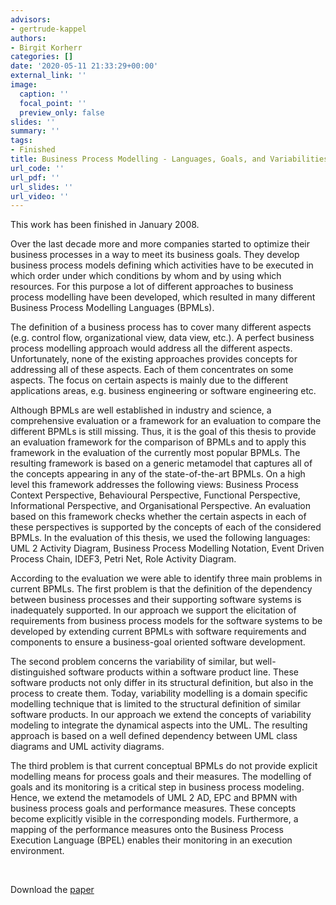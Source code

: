 ```yaml
---
advisors:
- gertrude-kappel
authors:
- Birgit Korherr
categories: []
date: '2020-05-11 21:33:29+00:00'
external_link: ''
image:
  caption: ''
  focal_point: ''
  preview_only: false
slides: ''
summary: ''
tags:
- Finished
title: Business Process Modelling - Languages, Goals, and Variabilities
url_code: ''
url_pdf: ''
url_slides: ''
url_video: ''
---
```


This work has been finished in January 2008.

Over the last decade more and more companies started to optimize their business processes in a way to meet its business goals. They develop business process models defining which activities have to be executed in which order under which conditions by whom and by using which resources. For this purpose a lot of different approaches to business process modelling have been developed, which resulted in many different Business Process Modelling Languages (BPMLs).

The definition of a business process has to cover many different aspects (e.g. control flow, organizational view, data view, etc.). A perfect business process modelling approach would address all the different aspects. Unfortunately, none of the existing approaches provides concepts for addressing all of these aspects. Each of them concentrates on some aspects. The focus on certain aspects is mainly due to the different applications areas, e.g. business engineering or software engineering etc.

Although BPMLs are well established in industry and science, a comprehensive evaluation or a framework for an evaluation to compare the different BPMLs is still missing. Thus, it is the goal of this thesis to provide an evaluation framework for the comparison of BPMLs and to apply this framework in the evaluation of the currently most popular BPMLs. The resulting framework is based on a generic metamodel that captures all of the concepts appearing in any of the state-of-the-art BPMLs. On a high level this framework addresses the following views: Business Process Context Perspective, Behavioural Perspective, Functional Perspective, Informational Perspective, and Organisational Perspective. An evaluation based on this framework checks whether the certain aspects in each of these perspectives is supported by the concepts of each of the considered BPMLs. In the evaluation of this thesis, we used the following languages: UML 2 Activity Diagram, Business Process Modelling Notation, Event Driven Process Chain, IDEF3, Petri Net, Role Activity Diagram.

According to the evaluation we were able to identify three main problems in current BPMLs. The first problem is that the definition of the dependency between business processes and their supporting software systems is inadequately supported. In our approach we support the elicitation of requirements from business process models for the software systems to be developed by extending current BPMLs with software requirements and components to ensure a business-goal oriented software development.

The second problem concerns the variability of similar, but well-distinguished software products within a software product line. These software products not only differ in its structural definition, but also in the process to create them. Today, variability modelling is a domain specific modelling technique that is limited to the structural definition of similar software products. In our approach we extend the concepts of variability modeling to integrate the dynamical aspects into the UML. The resulting approach is based on a well defined dependency between UML class diagrams and UML activity diagrams.

The third problem is that current conceptual BPMLs do not provide explicit modelling means for process goals and their measures. The modelling of goals and its monitoring is a critical step in business process modeling. Hence, we extend the metamodels of UML 2 AD, EPC and BPMN with business process goals and performance measures. These concepts become explicitly visible in the corresponding models. Furthermore, a mapping of the performance measures onto the Business Process Execution Language (BPEL) enables their monitoring in an execution environment.

&nbsp;

 Download the [paper](https://www.big.tuwien.ac.at/app/uploads/2016/10/Korherr_B.pdf)
